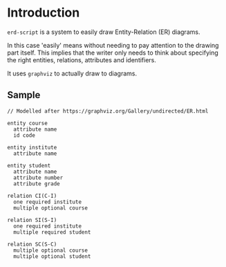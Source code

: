 # Introduction

`erd-script` is a system to easily draw Entity-Relation (ER) diagrams.

In this case 'easily' means without needing to pay attention to the drawing part itself. This implies that the writer only needs to think about specifying the right entities, relations, attributes and identifiers.

It uses `graphviz` to actually draw to diagrams.

## Sample

```erd
// Modelled after https://graphviz.org/Gallery/undirected/ER.html

entity course
  attribute name
  id code

entity institute
  attribute name

entity student
  attribute name
  attribute number
  attribute grade

relation CI(C-I)
  one required institute
  multiple optional course

relation SI(S-I)
  one required institute
  multiple required student

relation SC(S-C)
  multiple optional course
  multiple optional student
```
